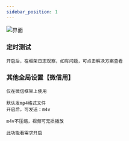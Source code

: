 ```yaml
---
sidebar_position: 1
---
```

![界面](/img/doc/群管及娱乐/界面.png)

### 定时测试
~~~
开启后，在框架日志观察，如有问题，可点击解决方案查看
~~~

### 其他全局设置【微信用】
~~~
仅在微信框架上使用

默认发mp4格式文件
开启后，可发送：m4v

m4v不压缩，视频可无损播放

此功能看需求开启
~~~